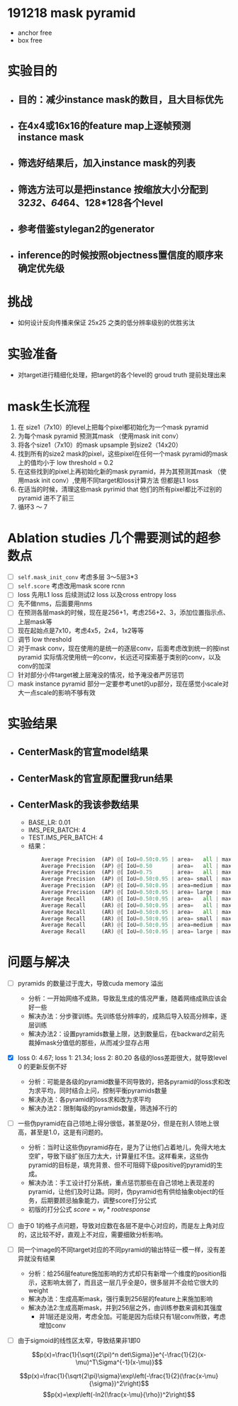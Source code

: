 # 191218 mask pyramid
- anchor free
- box free

# 实验目的
- ## 目的：减少instance mask的数目，且大目标优先
- ## 在4x4或16x16的feature map上逐帧预测 instance mask
- ## 筛选好结果后，加入instance mask的列表
- ## 筛选方法可以是把instance 按缩放大小分配到 32*32、64*64、128*128各个level
- ## 参考借鉴stylegan2的generator
- ## inference的时候按照objectness置信度的顺序来确定优先级

# 挑战
- 如何设计反向传播来保证 25x25 之类的低分辨率级别的优胜劣汰

# 实验准备
- 对target进行精细化处理，把target的各个level的 groud truth 提前处理出来

# mask生长流程
1. 在 size1（7x10）的level上把每个pixel都初始化为一个mask pyramid
2. 为每个mask pyramid 预测其mask （使用mask init conv）
3. 将各个size1（7x10）的mask upsample 到size2（14x20）
4. 找到所有的size2 mask的pixel，这些pixel在任何一个mask pyramid的mask上的值均小于 low threshold = 0.2
5. 在这些找到的pixel上再初始化新的mask pyramid，并为其预测其mask （使用mask init conv）,使用不同target和loss计算方法 但都是L1 loss
6. 在适当的时候，清理这些mask pyrimid that 他们的所有pixel都比不过别的pyramid 进不了前三
7. 循环3 ～ 7



# Ablation studies 几个需要测试的超参数点
- [ ] ```self.mask_init_conv``` 考虑多层  3～5层3*3
- [ ] ```self.score``` 考虑改用mask score rcnn
- [ ] loss 先用L1 loss 后续测试l2 loss 以及cross entropy loss
- [ ] 先不做nms，后面要用nms
- [ ] 在预测各层mask的时候，现在是256+1，考虑256+2、3，添加位置指示点、上层mask等
- [ ] 现在起始点是7x10，考虑4x5，2x4，1x2等等
- [ ] 调节 low threshold
- [ ] 对于mask conv，现在使用的是统一的逐层conv，后面考虑改到统一的按inst pyramid 实际情况使用统一的conv，长远还可探索基于类别的conv，以及conv的加深
- [ ] 针对部分小件target被上层淹没的情况，给予淹没者严厉惩罚
- [ ] mask instance pyramid 部分一定要参考unet的up部分，现在感觉小scale对大一点scale的影响不够有效

# 实验结果
- ## CenterMask的官宣model结果
- ## CenterMask的官宣原配置我run结果
- ## CenterMask的我该参数结果
  - BASE_LR: 0.01
  - IMS_PER_BATCH: 4
  - TEST.IMS_PER_BATCH: 4
  - 结果：
    ```python
        Average Precision  (AP) @[ IoU=0.50:0.95 | area=   all | maxDets=100 ] = 0.284
        Average Precision  (AP) @[ IoU=0.50      | area=   all | maxDets=100 ] = 0.444
        Average Precision  (AP) @[ IoU=0.75      | area=   all | maxDets=100 ] = 0.309
        Average Precision  (AP) @[ IoU=0.50:0.95 | area= small | maxDets=100 ] = 0.114
        Average Precision  (AP) @[ IoU=0.50:0.95 | area=medium | maxDets=100 ] = 0.305
        Average Precision  (AP) @[ IoU=0.50:0.95 | area= large | maxDets=100 ] = 0.422
        Average Recall     (AR) @[ IoU=0.50:0.95 | area=   all | maxDets=  1 ] = 0.267
        Average Recall     (AR) @[ IoU=0.50:0.95 | area=   all | maxDets= 10 ] = 0.417
        Average Recall     (AR) @[ IoU=0.50:0.95 | area=   all | maxDets=100 ] = 0.431
        Average Recall     (AR) @[ IoU=0.50:0.95 | area= small | maxDets=100 ] = 0.214
        Average Recall     (AR) @[ IoU=0.50:0.95 | area=medium | maxDets=100 ] = 0.474
        Average Recall     (AR) @[ IoU=0.50:0.95 | area= large | maxDets=100 ] = 0.610
    ```



# 问题与解决
- [ ] pyramids 的数量过于庞大，导致cuda memory 溢出
  - 分析：一开始网络不成熟，导致乱生成的情况严重，随着网络成熟应该会好一些
  - 解决办法：分步骤训练。先训练低分辨率的，成熟后导入较高分辨率，逐层训练
  - 解决办法2：设置pyramids数量上限，达到数量后，在backward之前先裁掉mask分值低的那些，从而减少显存占用
- [x] loss 0: 4.67; loss 1: 21.34; loss 2: 80.20 各级的loss差距很大，就导致level 0 的更新反倒不好
  - 分析：可能是各级的pyramid数量不同导致的，把各pyramid的loss求和改为求平均，同时结合上问，控制平衡pyramids数量
  - 解决办法：各pyramid的loss求和改为求平均
  - 解决办法2：限制每级的pyramids数量，筛选掉不行的
- [ ] 一些伪pyramid在自己领地上得分很低，甚至是0分，但是在别人领地上很高，甚至是1.0，这是有问题的。
  - 分析：当时让这些伪pyramid存在，是为了让他们占着地儿，免得大地太空旷，导致下级扩张压力太大，计算量扛不住。这样看来，这些伪pyramid的目标是，填充背景、但不可阻碍下级positive的pyramid的生成。
  - 解决办法：手工设计打分系统，重点惩罚那些在自己领地上表现差的pyramid，让他们及时让路。同时，伪pyramid也有供给抽象object的任务，后期要顾忌抽象能力，调整score打分公式
  - 初版的打分公式 $score = w_r * rootresponse$
- [ ] 由于0 1的格子点问题，导致对应数在各层不是中心对应的，而是左上角对应的，这比较不好，直观上不对应，需要细致分析影响。
- [ ] 同一个image的不同target对应的不同pyramid的输出特征一模一样，没有差异就没有结果
  - 分析：给256层feature施加影响的方式却只有新增一个维度的position指示，这影响太弱了，而且这一层几乎全是0，很多层并不会给它很大的weight
  - 解决办法：生成高斯mask，强行乘到256层的feature上来施加影响
  - 解决办法2:生成高斯mask，并到256层之外，由训练参数来调和其强度
    - 并1层还是没用，考虑全加。可能是因为后续只有1层conv所致，考虑增加conv
- [ ] 由于sigmoid的线性区太窄，导致结果非1即0



$$p(x)=\frac{1}{\sqrt{(2\pi)^n det\Sigma}}e^{-\frac{1}{2}(x-\mu)^T\Sigma^{-1}(x-\mu)}$$

$$p(x)=\frac{1}{\sqrt{2\pi}\sigma}\exp\left(-\frac{1}{2}(\frac{x-\mu}{\sigma})^2\right)$$
$$p(x)=\exp\left(-ln2(\frac{x-\mu}{\rho})^2\right)$$